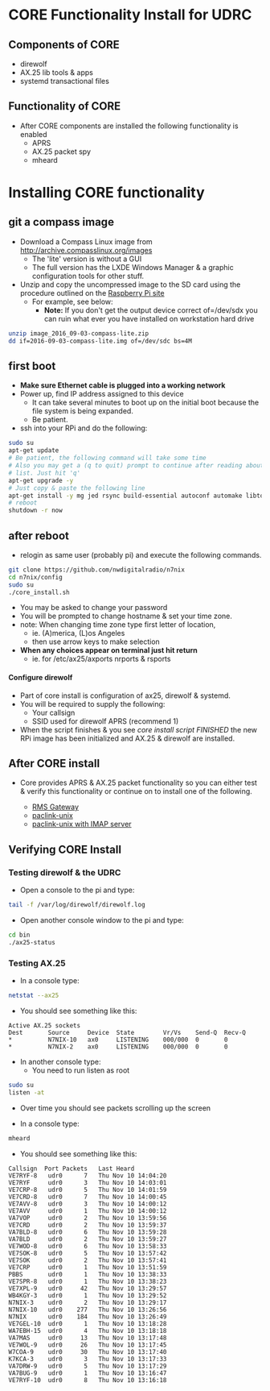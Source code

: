 # CORE Functionality Install for UDRC

## Components of CORE

* direwolf
* AX.25 lib tools & apps
* systemd transactional files

## Functionality of CORE

* After CORE components are installed the following functionality is enabled
  * APRS
  * AX.25 packet spy
  * mheard

# Installing CORE functionality

## git a compass image

* Download a Compass Linux image from http://archive.compasslinux.org/images
  * The 'lite' version is without a GUI
  * The full version has the LXDE Windows Manager & a graphic configuration tools for other stuff.
* Unzip and copy the uncompressed image to the SD card using the procedure outlined on the [Raspberry Pi site](https://www.raspberrypi.org/documentation/installation/installing-images/)
  * For example, see below:
    * **Note:** If you don't get the output device correct of=/dev/sdx you can ruin what ever you have installed on workstation hard drive
```bash
unzip image_2016_09-03-compass-lite.zip
dd if=2016-09-03-compass-lite.img of=/dev/sdc bs=4M
```

## first boot
* **Make sure Ethernet cable is plugged into a working network**
* Power up, find IP address assigned to this device
  * It can take several minutes to boot up on the initial boot because the file system is being expanded.
  * Be patient.
* ssh into your RPi and do the following:

```bash
sudo su
apt-get update
# Be patient, the following command will take some time
# Also you may get a (q to quit) prompt to continue after reading about sudoers
# list. Just hit 'q'
apt-get upgrade -y
# Just copy & paste the following line
apt-get install -y mg jed rsync build-essential autoconf automake libtool git libasound2-dev whois libncurses5-dev
# reboot
shutdown -r now
```
## after reboot
* relogin as same user (probably pi) and execute the following commands.

```bash
git clone https://github.com/nwdigitalradio/n7nix
cd n7nix/config
sudo su
./core_install.sh
```

* You may be asked to change your password
* You will be prompted to change hostname & set your time zone.
* note: When changing time zone type first letter of location,
  * ie. (A)merica, (L)os Angeles
  * then use arrow keys to make selection
* **When any choices appear on terminal just hit return**
  * ie. for /etc/ax25/axports nrports & rsports

#### Configure direwolf

* Part of core install is configuration of ax25, direwolf & systemd.
* You will be required to supply the following:
  * Your callsign
  * SSID used for direwolf APRS (recommend 1)
* When the script finishes & you see *core install script FINISHED*
the new RPi image has been initialized and AX.25 & direwolf are
installed.

## After CORE install

* Core provides APRS & AX.25 packet functionality so you can either
test & verify this functionality or continue on to install one of the
following.

  * [RMS Gateway](RMSGW_INSTALL.md)
  * [paclink-unix](PACLINK-UNIX_INSTALL.md)
  * [paclink-unix with IMAP server](PACLINK-UNIX-IMAP_INSTALL.md)

## Verifying CORE Install
### Testing direwolf & the UDRC

* Open a console to the pi and type:
```bash
tail -f /var/log/direwolf/direwolf.log
```
* Open another console window to the pi and type:
```bash
cd bin
./ax25-status
```
### Testing AX.25

* In a console type:
```bash
netstat --ax25
```
* You should see something like this:
```
Active AX.25 sockets
Dest       Source     Device  State        Vr/Vs    Send-Q  Recv-Q
*          N7NIX-10   ax0     LISTENING    000/000  0       0
*          N7NIX-2    ax0     LISTENING    000/000  0       0
```
* In another console type:
  * You need to run listen as root
```bash
sudo su
listen -at
```
* Over time you should see packets scrolling up the screen

* In a console type:
```bash
mheard
```
* You should see something like this:
```
Callsign  Port Packets   Last Heard
VE7RYF-8   udr0      7   Thu Nov 10 14:04:20
VE7RYF     udr0      3   Thu Nov 10 14:03:01
VE7CRP-8   udr0      5   Thu Nov 10 14:01:59
VE7CRD-8   udr0      7   Thu Nov 10 14:00:45
VE7AVV-8   udr0      3   Thu Nov 10 14:00:12
VE7AVV     udr0      1   Thu Nov 10 14:00:12
VA7VOP     udr0      2   Thu Nov 10 13:59:56
VE7CRD     udr0      2   Thu Nov 10 13:59:37
VA7BLD-8   udr0      6   Thu Nov 10 13:59:28
VA7BLD     udr0      2   Thu Nov 10 13:59:27
VE7WOD-8   udr0      6   Thu Nov 10 13:58:33
VE7SOK-8   udr0      5   Thu Nov 10 13:57:42
VE7SOK     udr0      2   Thu Nov 10 13:57:41
VE7CRP     udr0      1   Thu Nov 10 13:51:59
PBBS       udr0      1   Thu Nov 10 13:38:33
VE7SPR-8   udr0      1   Thu Nov 10 13:38:23
VE7XPL-9   udr0     42   Thu Nov 10 13:29:57
WB4KGY-3   udr0      1   Thu Nov 10 13:29:52
N7NIX-3    udr0      2   Thu Nov 10 13:29:17
N7NIX-10   udr0    277   Thu Nov 10 13:26:56
N7NIX      udr0    184   Thu Nov 10 13:26:49
VE7GEL-10  udr0      1   Thu Nov 10 13:18:28
WA7EBH-15  udr0      4   Thu Nov 10 13:18:18
VA7MAS     udr0     13   Thu Nov 10 13:17:48
VE7WOL-9   udr0     26   Thu Nov 10 13:17:45
W7COA-9    udr0     30   Thu Nov 10 13:17:40
K7KCA-3    udr0      3   Thu Nov 10 13:17:33
VA7DRW-9   udr0      5   Thu Nov 10 13:17:29
VA7BUG-9   udr0      1   Thu Nov 10 13:16:47
VE7RYF-10  udr0      8   Thu Nov 10 13:16:18
```

